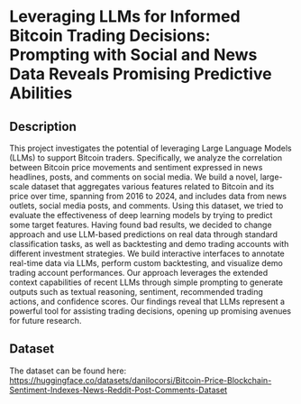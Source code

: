 # Leveraging LLMs for Informed Bitcoin Trading Decisions: Prompting with Social and News Data Reveals Promising Predictive Abilities

## Description
This project investigates the potential of leveraging Large Language Models (LLMs) to support Bitcoin traders. Specifically, we analyze the correlation between Bitcoin price movements and sentiment expressed in news headlines, posts, and comments on social media.
We build a novel, large-scale dataset that aggregates various features related to Bitcoin and its price over time, spanning from 2016 to 2024, and includes data from news outlets, social media posts, and comments.
Using this dataset, we tried to evaluate the effectiveness of deep learning models by trying to predict some target features. Having found bad results, we decided to change approach and use LLM-based predictions on real data through standard classification tasks, as well as backtesting and demo trading accounts with different investment strategies.
We build interactive interfaces to annotate real-time data via LLMs, perform custom backtesting, and visualize demo trading account performances.
Our approach leverages the extended context capabilities of recent LLMs through simple prompting to generate outputs such as textual reasoning, sentiment, recommended trading actions, and confidence scores. Our findings reveal that LLMs represent a powerful tool for assisting trading decisions, opening up promising avenues for future research.

## Dataset
The dataset can be found here: https://huggingface.co/datasets/danilocorsi/Bitcoin-Price-Blockchain-Sentiment-Indexes-News-Reddit-Post-Comments-Dataset

